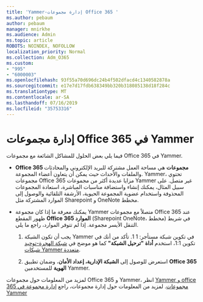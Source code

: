 ```yaml
---
title: 'Yammer-إدارة مجموعات Office 365 '
ms.author: pebaum
author: pebaum
manager: mnirkhe
ms.audience: Admin
ms.topic: article
ROBOTS: NOINDEX, NOFOLLOW
localization_priority: Normal
ms.collection: Adm_O365
ms.custom:
- "995"
- "6000003"
ms.openlocfilehash: 93f55a70d696dc24b4f502dfacd4c1340582878a
ms.sourcegitcommit: e17e7d17fdb638349bb320b318085138d18f284c
ms.translationtype: MT
ms.contentlocale: ar-SA
ms.lasthandoff: 07/16/2019
ms.locfileid: "35753316"
---
```

# <a name="manage-office-365-groups-in-yammer"></a>إدارة مجموعات Office 365 في Yammer

فيما يلي بعض الحلول للمشاكل الشائعة مع مجموعات Office 365 في Yammer.

* **Office 365 مجموعات** هي مساحة العمل مشتركة للبريد الإلكتروني والمحادثات والملفات والأحداث حيث يمكن أن يتعاون أعضاء المجموعة. Yammer، تحتوي مجموعات Office 365 مزايا عديدة أكثر من مجموعات Yammer غير متصل. على سبيل المثال، يمكنك إنشاء واستضافة مناسبات المباشرة، استعادة المجموعات المحذوفة واستخدام عضوية المجموعة الحيوية، الأرشفة التلقائية والوصول إلى الموارد المشتركة مثل Sharepoint و OneNote مخطط.

* يمكنك معرفة ما إذا كان مجموعة Yammer متصلاً مع مجموعات Office 365 عند ظهور المقطع **Office 365 الموارد** (Sharepoint OneNote، مخطط) في شريط التنقل الأيسر مجموعة. إذا لم تتوفر الموارد، راجع ما يلي.

  1. يجب أن تكون الشبكة Yammer في تكوين شبكة مستأجر: 1 1. تأكد من أنك في تكوين 1:1، استخدم **أداة "ترحيل الشبكة"** كما هو موضح في [شبكة الهجرة-توحيد شبكات Yammer متعددة](https://docs.microsoft.com/yammer/configure-your-yammer-network/consolidate-multiple-yammer-networks).

  2. استعرض للوصول إلى **الشبكة الإدارية، إعداد الأمان**، وضمان تطبيق **Office 365 الهوية** للمستخدمين Yammer.

لمزيد من المعلومات حول مجموعات Office 365 و Yammer، انظر [Yammer و office 365 مجموعات](https://docs.microsoft.com/en-us/yammer/manage-yammer-groups/yammer-and-office-365-groups?redirectSourcePath=%252fen-us%252farticle%252fYammer-and-Office-365-Groups-d8c239dc-a48b-47ab-b85e-6b4b8191a869). لمزيد من المعلومات حول إدارة مجموعات، راجع [إدارة مجموعة في Yammer](https://support.office.com/article/Manage-a-group-in-Yammer-6e05c6d6-5548-4c88-89cd-e6757a514ef2)
